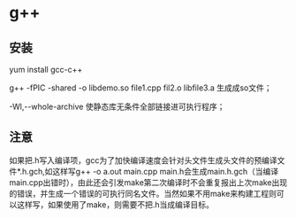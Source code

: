 g++
===========================


安装
---------------------------
yum install gcc-c++


g++ -fPIC -shared -o libdemo.so file1.cpp fil2.o libfile3.a		生成成so文件；


-Wl,--whole-archive	使静态库无条件全部链接进可执行程序；


注意
---------------------------
如果把.h写入编译项，gcc为了加快编译速度会针对头文件生成头文件的预编译文件*.h.gch,如这样写g++ -o a.out main.cpp main.h会生成main.h.gch（当编译main.cpp出错时），由此还会引发make第二次编译时不会重复报出上次make出现的错误，并生成一个错误的可执行同名文件。当然如果不用make来构建工程则可以这样写，如果使用了make，则需要不把.h当成编译目标。